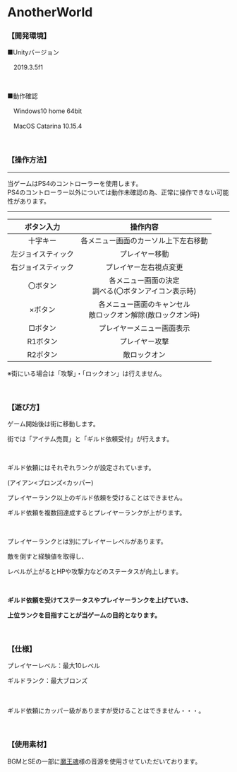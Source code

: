 # AnotherWorld
### 【開発環境】
■Unityバージョン

　2019.3.5f1

<br>
 
■動作確認

　Windows10 home 64bit

　MacOS Catarina 10.15.4

<br>

### 【操作方法】

***
当ゲームはPS4のコントローラーを使用します。
<br>
PS4のコントローラー以外については動作未確認の為、正常に操作できない可能性があります。
***

|ボタン入力|操作内容|
|:-----------:|:------------:|
| 十字キー | 各メニュー画面のカーソル上下左右移動 |
| 左ジョイスティック | プレイヤー移動 |
| 右ジョイスティック | プレイヤー左右視点変更 |
| 〇ボタン | 各メニュー画面の決定<br>調べる(〇ボタンアイコン表示時)|
| ×ボタン  | 各メニュー画面のキャンセル<br>敵ロックオン解除(敵ロックオン時) |
| □ボタン | プレイヤーメニュー画面表示 |
| R1ボタン | プレイヤー攻撃 |
| R2ボタン | 敵ロックオン |

※街にいる場合は「攻撃」・「ロックオン」は行えません。

<br>

### 【遊び方】
ゲーム開始後は街に移動します。

街では「アイテム売買」と「ギルド依頼受付」が行えます。

<br>

ギルド依頼にはそれぞれランクが設定されています。

(アイアン<ブロンズ<カッパー)

プレイヤーランク以上のギルド依頼を受けることはできません。

ギルド依頼を複数回達成するとプレイヤーランクが上がります。

<br>

プレイヤーランクとは別にプレイヤーレベルがあります。

敵を倒すと経験値を取得し、

レベルが上がるとHPや攻撃力などのステータスが向上します。

<br>

**ギルド依頼を受けてステータスやプレイヤーランクを上げていき、**

**上位ランクを目指すことが当ゲームの目的となります。**

<br>


### 【仕様】
プレイヤーレベル：最大10レベル

ギルドランク：最大ブロンズ

　
 
ギルド依頼にカッパー級がありますが受けることはできません・・・。

<br>

### 【使用素材】
BGMとSEの一部に[魔王魂](https://maoudamashii.jokersounds.com/)様の音源を使用させていただいております。
